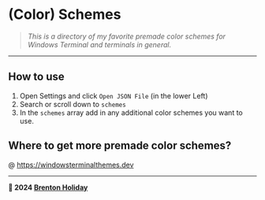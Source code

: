 # (Color) Schemes

> *This is a directory of my favorite premade color schemes for Windows Terminal and terminals in general.*

---

## How to use

1. Open Settings and click `Open JSON File` (in the lower Left)
2. Search or scroll down to `schemes`
3. In the `schemes` array add in any additional color schemes you want to use.

## Where to get more premade color schemes?

@ https://windowsterminalthemes.dev

------

**🤍 2024 [Brenton Holiday](https://brenton.holiday)**